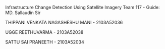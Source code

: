 Infrastructure Change Detection Using Satellite Imagery
Team 117        -        Guide: MD. Sallaudin Sir



THIPPANI VENKATA NAGASHESHU MANI - 2103A52036

UGGE REETHUVARMA                                              - 2103A52038

SATTU SAI PRANEETH                                               - 2103A52034  
